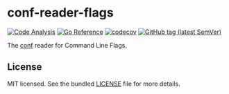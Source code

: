 # conf-reader-flags

[![Code Analysis](https://github.com/sv-tools/conf-reader-flags/actions/workflows/checks.yaml/badge.svg)](https://github.com/sv-tools/conf-reader-flags/actions/workflows/checks.yaml)
[![Go Reference](https://pkg.go.dev/badge/github.com/sv-tools/conf-reader-flags.svg)](https://pkg.go.dev/github.com/sv-tools/conf-reader-flags)
[![codecov](https://codecov.io/gh/sv-tools/conf-reader-flags/branch/main/graph/badge.svg?token=0XVOTDR1CW)](https://codecov.io/gh/sv-tools/conf-reader-flags)
[![GitHub tag (latest SemVer)](https://img.shields.io/github/v/tag/sv-tools/conf-reader-flags?style=flat)](https://github.com/sv-tools/conf-reader-flags/releases)

The [conf](https://github.com/sv-tools/conf) reader for Command Line Flags.

## License

MIT licensed. See the bundled [LICENSE](LICENSE) file for more details.
